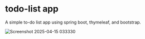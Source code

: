 # todo-list app
A simple to-do list app using spring boot, thymeleaf, and bootstrap.

![Screenshot 2025-04-15 033330](https://github.com/user-attachments/assets/75f4679a-e59d-41e5-a7e1-2e53c2a1f862)
